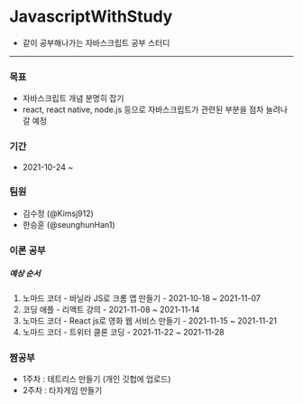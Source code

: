 # JavascriptWithStudy
- 같이 공부해나가는 자바스크립트 공부 스터디 

<hr>

### 목표
- 자바스크립트 개념 분명히 잡기
- react, react native, node.js 등으로 자바스크립트가 관련된 부분을 점차 늘려나갈 예정

### 기간
- 2021-10-24 ~

### 팀원
- 김수정 (@Kimsj912)
- 한승훈 (@seunghunHan1)

### 이론 공부
##### 예상 순서
  1. 노마드 코더 - 바닐라 JS로 크롬 앱 만들기 
    - 2021-10-18 ~ 2021-11-07
  2. 코딩 애플 - 리액트 강의
    - 2021-11-08 ~ 2021-11-14
  3. 노마드 코더 - React js로 영화 웹 서비스 만들기
    - 2021-11-15 ~ 2021-11-21
  4. 노마드 코더 - 트위터 클론 코딩
    - 2021-11-22 ~ 2021-11-28

### 짬공부
- 1주차 : 테트리스 만들기 (개인 깃헙에 업로드)
- 2주차 : 타자게임 만들기
